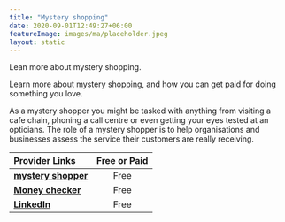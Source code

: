 ```yaml
---
title: "Mystery shopping"
date: 2020-09-01T12:49:27+06:00
featureImage: images/ma/placeholder.jpeg
layout: static
---
```


Lean more about mystery shopping.

Learn more about mystery shopping, and how you can get paid for doing something you love.

As a mystery shopper you might be tasked with anything from visiting a cafe chain, phoning a call centre or even getting your eyes tested at an opticians. The role of a mystery shopper is to help organisations and businesses assess the service their customers are really receiving.

| Provider Links      | Free or Paid  |  
| :-----------          | :--------------:      |  
| [**mystery shopper**](https://www.mystery-shoppers.co.uk/its-not-just-shopping/mystery-diners/) | Free | 
| [**Money checker**](https://moneycheck.com/mystery-shopper-jobs/) | Free | 
| [**LinkedIn**](https://www.linkedin.com/pulse/what-you-need-know-being-mystery-shopper-insightsopinion/) | Free | 
  

<br/><br/>






